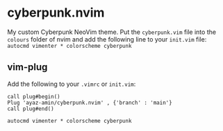 # cyberpunk.nvim
My custom Cyberpunk NeoVim theme. Put the ```cyberpunk.vim``` file into the ```colours``` folder of nvim and add the following line to your ```init.vim``` file: ```autocmd vimenter * colorscheme cyberpunk```

## vim-plug

Add the following to your ```.vimrc``` or ```init.vim```:

```
call plug#begin()
Plug 'ayaz-amin/cyberpunk.nvim' , {'branch' : 'main'}
call plug#end()

autocmd vimenter * colorscheme cyberpunk
```
